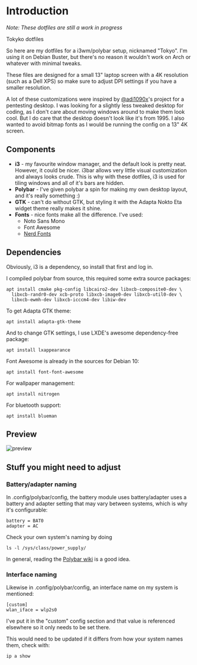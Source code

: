 # Introduction

*Note: These dotfiles are still a work in progress*

Tokyko dotfiles

So here are my dotfiles for a i3wm/polybar setup, nicknamed "Tokyo". I'm using
it on Debian Buster, but there's no reason it wouldn't work on Arch or whatever
with minimal tweaks.

These files are designed for a small 13" laptop screen with a 4K resolution
(such as a Dell XPS) so make sure to adjust DPI settings if you have a smaller
resolution.

A lot of these customizations were inspired by
[@adi1090x](https://github.com/adi1090x)'s project for a pentesting desktop. I
was looking for a slightly less tweaked desktop for coding, as I don't care
about moving windows around to make them look cool. But I do care that the
desktop doesn't look like it's from 1995. I also wanted to avoid bitmap fonts as
I would be running the config on a 13" 4K screen.

## Components

- **i3** - my favourite window manager, and the default look is pretty neat.
  However, it could be nicer. i3bar allows very little visual customization and
  always looks crude. This is why with these dotfiles, i3 is used for tiling
  windows and all of it's bars are hidden.
- **Polybar** - I've given polybar a spin for making my own desktop layout, and
  it's really something :)
- **GTK** - can't do without GTK, but styling it with the Adapta Nokto Eta
  widget theme really makes it shine.
- **Fonts** - nice fonts make all the difference. I've used:
  - Noto Sans Mono
  - Font Awesome
  - [Nerd Fonts](https://github.com/ryanoasis/nerd-fonts)

## Dependencies

Obviously, i3 is a dependency, so install that first and log in.

I compiled polybar from source, this required some extra source packages:

    apt install cmake pkg-config libcairo2-dev libxcb-composite0-dev \
      libxcb-randr0-dev xcb-proto libxcb-image0-dev libxcb-util0-dev \
      libxcb-ewmh-dev libxcb-icccm4-dev libiw-dev

To get Adapta GTK theme:

    apt install adapta-gtk-theme

And to change GTK settings, I use LXDE's awesome dependency-free package:

    apt install lxappearance

Font Awesome is already in the sources for Debian 10:

    apt install font-font-awesome

For wallpaper management:

    apt install nitrogen

For bluetooth support:

    apt install blueman

## Preview

![preview](https://raw.githubusercontent.com/vipera/tokyo-dotfiles/master/previews/preview_1.png)

## Stuff you might need to adjust

### Battery/adapter naming

In .config/polybar/config, the battery module uses battery/adapter uses a
battery and adapter setting that may vary between systems, which is why it's
configurable:

    battery = BAT0
    adapter = AC

Check your own system's naming by doing

    ls -l /sys/class/power_supply/

In general, reading the [Polybar wiki](https://github.com/polybar/polybar/wiki)
is a good idea.

### Interface naming

Likewise in .config/polybar/config, an interface name on my system is mentioned:

    [custom]
    wlan_iface = wlp2s0

I've put it in the "custom" config section and that value is referenced
elsewhere so it only needs to be set there.

This would need to be updated if it differs from how your system names them,
check with:

    ip a show
